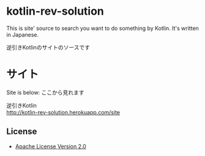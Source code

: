 # kotlin-rev-solution

This is site' source to search you want to do something by Kotlin. 
It's written in Japanese.

逆引きKotlinのサイトのソースです


  
# サイト
  

Site is below:
ここから見れます

逆引きKotlin  
<http://kotlin-rev-solution.herokuapp.com/site>


License
--------------------------------------------------

* [Apache License Version 2.0](http://www.apache.org/licenses/LICENSE-2.0)
